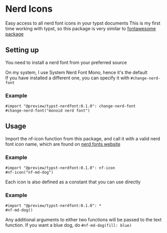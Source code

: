 # Nerd Icons
Easy access to all nerd font icons in your typst documents
This is my first time working with typst, so this package is very similar to
[fontawesome package](https://typst.app/universe/package/fontawesome)

## Setting up
You need to install a nerd font from your preferred source

On my system, I use System Nerd Font Mono, hence it's the default  
If you have installed a different one, you can specify it with `#change-nerd-font`

### Example
```typst
#import "@preview/typst-nerdfont:0.1.0": change-nerd-font
#change-nerd-font("monoid nerd font")
```
## Usage
Import the nf-icon function from this package, and call it with a valid
nerd font icon name, which are found on [nerd fonts website](https://www.nerdfonts.com/cheat-sheet)

### Example
```typst
#import "@preview/typst-nerdfont:0.1.0": nf-icon
#nf-icon("nf-md-dog")
```

Each icon is also defined as a constant that you can use directly

### Example
```typst
#import "@preview/typst-nerdfont:0.1.0": *
#nf-md-dog()
```

Any additional arguments to either two functions will be passed to the text
function. If you want a blue dog, do `#nf-md-dog(fill: blue)`

